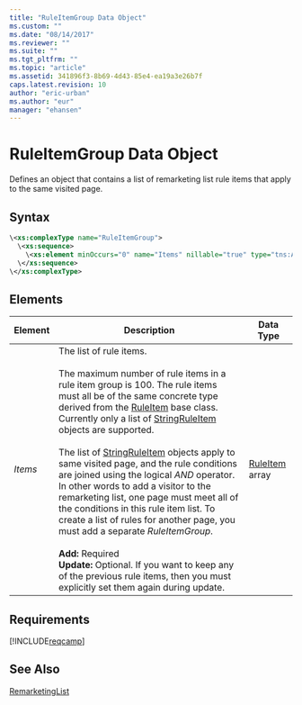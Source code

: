 ```yaml
---
title: "RuleItemGroup Data Object"
ms.custom: ""
ms.date: "08/14/2017"
ms.reviewer: ""
ms.suite: ""
ms.tgt_pltfrm: ""
ms.topic: "article"
ms.assetid: 341896f3-8b69-4d43-85e4-ea19a3e26b7f
caps.latest.revision: 10
author: "eric-urban"
ms.author: "eur"
manager: "ehansen"
---
```

# RuleItemGroup Data Object
Defines an object that contains a list of remarketing list rule items that apply to the same visited page. 

## Syntax

```xml
\<xs:complexType name="RuleItemGroup">
  \<xs:sequence>
    \<xs:element minOccurs="0" name="Items" nillable="true" type="tns:ArrayOfRuleItem"/>
  \</xs:sequence>
\</xs:complexType>
```

## <a name="Elements"></a>Elements

|Element|Description|Data Type|
|-----------|---------------|-------------|
|*Items*|The list of rule items.<br/><br/>The maximum number of rule items in a rule item group is 100. The rule items must all be of the same concrete type derived from the [RuleItem](../campaign-api/ruleitem-data-object.md) base class. Currently only a list of [StringRuleItem](../campaign-api/stringruleitem-data-object.md) objects are supported.<br/><br/>The list of [StringRuleItem](../campaign-api/stringruleitem-data-object.md) objects apply to same visited page, and the rule conditions are joined using the logical *AND* operator. In other words to add a visitor to the remarketing list, one page must meet all of the conditions in this rule item list. To create a list of rules for another page, you must add a separate *RuleItemGroup*.<br/><br/>**Add:** Required<br/>**Update:** Optional. If you want to keep any of the previous rule items, then you must explicitly set them again during update.|[RuleItem](../campaign-api/ruleitem-data-object.md) array|

## Requirements
[!INCLUDE[reqcamp](../campaign-api/includes/reqcamp.md)]
## See Also
[RemarketingList](../campaign-api/remarketinglist-data-object.md)  